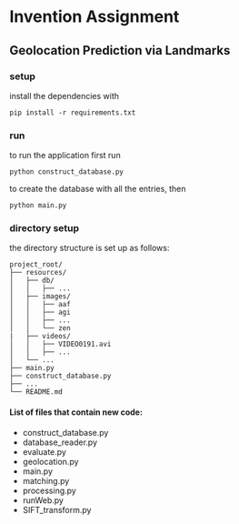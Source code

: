 # Invention Assignment 
## Geolocation Prediction via Landmarks

### setup
install the dependencies with
```
pip install -r requirements.txt
```

### run
to run the application first run
```
python construct_database.py
```
to create the database with all the entries, then
```
python main.py
```

### directory setup
the directory structure is set up as follows:
```
project_root/
├── resources/
│   ├── db/
│   │   ├── ...
│   ├── images/
│   │   ├── aaf
│   │   ├── agi
│   │   ├── ...
│   │   └── zen
|   ├── videos/
│   │   ├── VIDEO0191.avi
│   │   ├── ...
│   └── ...
├── main.py
├── construct_database.py
├── ...
└── README.md
```

#### List of files that contain new code:
- construct_database.py
- database_reader.py
- evaluate.py
- geolocation.py
- main.py
- matching.py
- processing.py
- runWeb.py
- SIFT_transform.py
